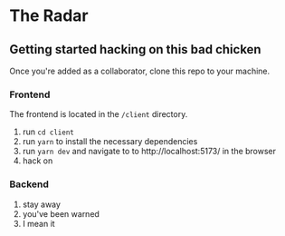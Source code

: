 # The Radar

## Getting started hacking on this bad chicken

Once you're added as a collaborator, clone this repo to your machine.

### Frontend

The frontend is located in the `/client` directory.

1. run `cd client`
2. run `yarn` to install the necessary dependencies
3. run `yarn dev` and navigate to to http://localhost:5173/ in the browser
4. hack on

### Backend

1. stay away
2. you've been warned
3. I mean it
